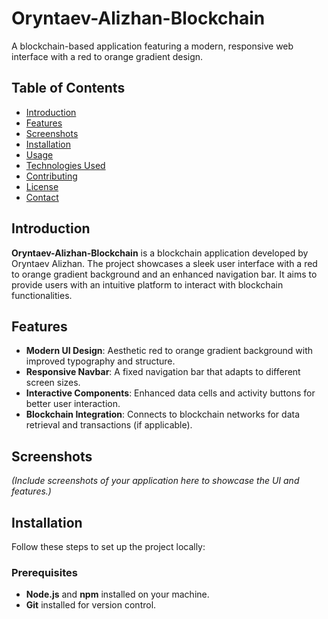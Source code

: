 # Oryntaev-Alizhan-Blockchain

A blockchain-based application featuring a modern, responsive web interface with a red to orange gradient design.

## Table of Contents

- [Introduction](#introduction)
- [Features](#features)
- [Screenshots](#screenshots)
- [Installation](#installation)
- [Usage](#usage)
- [Technologies Used](#technologies-used)
- [Contributing](#contributing)
- [License](#license)
- [Contact](#contact)

## Introduction

**Oryntaev-Alizhan-Blockchain** is a blockchain application developed by Oryntaev Alizhan. The project showcases a sleek user interface with a red to orange gradient background and an enhanced navigation bar. It aims to provide users with an intuitive platform to interact with blockchain functionalities.

## Features

- **Modern UI Design**: Aesthetic red to orange gradient background with improved typography and structure.
- **Responsive Navbar**: A fixed navigation bar that adapts to different screen sizes.
- **Interactive Components**: Enhanced data cells and activity buttons for better user interaction.
- **Blockchain Integration**: Connects to blockchain networks for data retrieval and transactions (if applicable).

## Screenshots

*(Include screenshots of your application here to showcase the UI and features.)*

## Installation

Follow these steps to set up the project locally:

### Prerequisites

- **Node.js** and **npm** installed on your machine.
- **Git** installed for version control.
